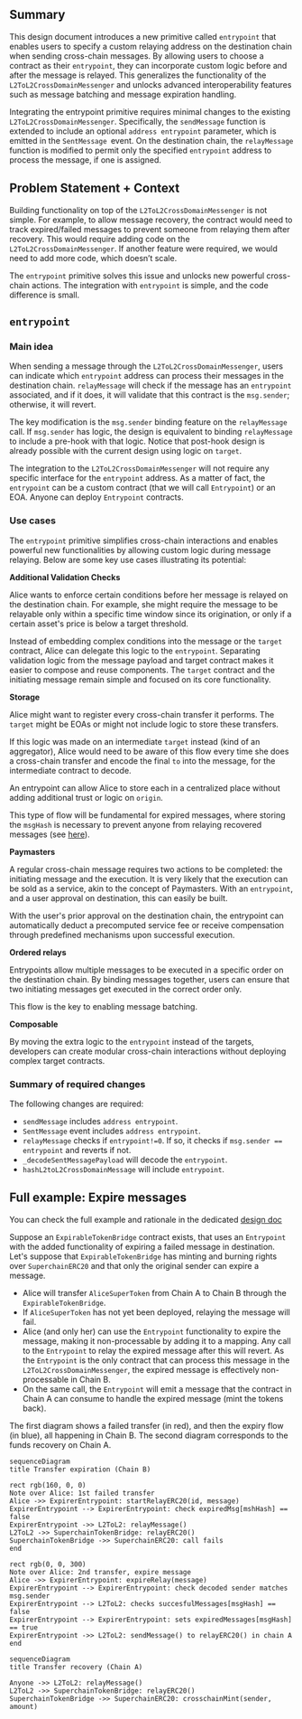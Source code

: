 ## Summary

This design document introduces a new primitive called `entrypoint` that enables users to specify a custom relaying address on the destination chain when sending cross-chain messages. 
By allowing users to choose a contract as their `entrypoint`, they can incorporate custom logic before and after the message is relayed. This generalizes the functionality of the `L2ToL2CrossDomainMessenger` and unlocks advanced interoperability features such as message batching and message expiration handling.

Integrating the entrypoint primitive requires minimal changes to the existing `L2ToL2CrossDomainMessenger`. Specifically, the `sendMessage` function is extended to include an optional `address entrypoint` parameter, which is emitted in the `SentMessage `event. On the destination chain, the `relayMessage` function is modified to permit only the specified `entrypoint` address to process the message, if one is assigned.

## Problem Statement + Context

Building functionality on top of the `L2ToL2CrossDomainMessenger` is not simple. For example, to allow message recovery, the contract would need to track expired/failed messages to prevent someone from relaying them after recovery. This would require adding code on the `L2ToL2CrossDomainMessenger`. If another feature were required, we would need to add more code, which doesn’t scale.

The `entrypoint` primitive solves this issue and unlocks new powerful cross-chain actions. The integration with `entrypoint` is simple, and the code difference is small.

## `entrypoint`

### Main idea

When sending a message through the `L2ToL2CrossDomainMessenger`, users can indicate which `entrypoint` address can process their messages in the destination chain. `relayMessage` will check if the message has an `entrypoint` associated, and if it does, it will validate that this contract is the `msg.sender`; otherwise, it will revert.

The key modification is the `msg.sender` binding feature on the `relayMessage` call. If `msg.sender` has logic, the design is equivalent to binding `relayMessage` to include a pre-hook with that logic.
Notice that post-hook design is already possible with the current design using logic on `target`.

The integration to the `L2ToL2CrossDomainMessenger` will not require any specific interface for the `entrypoint` address. As a matter of fact, the `entrypoint` can be a custom contract (that we will call `Entrypoint`) or an EOA. Anyone can deploy `Entrypoint` contracts.

### Use cases

The `entrypoint` primitive simplifies cross-chain interactions and enables powerful new functionalities by allowing custom logic during message relaying. Below are some key use cases illustrating its potential:

**Additional Validation Checks**

Alice wants to enforce certain conditions before her message is relayed on the destination chain. For example, she might require the message to be relayable only within a specific time window since its origination, or only if a certain asset's price is below a target threshold.

Instead of embedding complex conditions into the message or the `target` contract, Alice can delegate this logic to the `entrypoint`. Separating validation logic from the message payload and target contract makes it easier to compose and reuse components. The `target` contract and the initiating message remain simple and focused on its core functionality.

**Storage**

Alice might want to register every cross-chain transfer it performs. The `target` might be EOAs or might not include logic to store these transfers. 

If this logic was made on an intermediate `target`  instead (kind of an aggregator), Alice would need to be aware of this flow every time she does a cross-chain transfer and encode the final `to` into the message, for the intermediate contract to decode.

An entrypoint can allow Alice to store each in a centralized place without adding additional trust or logic on `origin`. 

This type of flow will be fundamental for expired messages, where storing the `msgHash` is necessary to prevent anyone from relaying recovered messages (see [here](#full-example-expire-messages)).

**Paymasters**

A regular cross-chain message requires two actions to be completed: the initiating message and the execution. It is very likely that the execution can be sold as a service, akin to the concept of Paymasters. With an `entrypoint`, and a user approval on destination, this can easily be built.

With the user's prior approval on the destination chain, the entrypoint can automatically deduct a precomputed service fee or receive compensation through predefined mechanisms upon successful execution.


**Ordered relays**

Entrypoints allow multiple messages to be executed in a specific order on the destination chain. By binding messages together, users can ensure that two initiating messages get executed in the correct order only.

This flow is the key to enabling message batching.

**Composable**

By moving the extra logic to the `entrypoint` instead of the targets, developers can create modular cross-chain interactions without deploying complex target contracts. 


### Summary of required changes

The following changes are required:

- `sendMessage` includes `address entrypoint`.
- `SentMessage` event includes `address entrypoint`.
- `relayMessage` checks if `entrypoint!=0`. If so, it checks if `msg.sender == entrypoint` and reverts if not.
- `_decodeSentMessagePayload` will decode the `entrypoint`.
- `hashL2toL2CrossDomainMessage` will include `entrypoint`.

## Full example: Expire messages

You can check the full example and rationale in the dedicated [design doc](https://github.com/ethereum-optimism/design-docs/pull/170)

Suppose an `ExpirableTokenBridge` contract exists, that uses an `Entrypoint` with the added functionality of expiring a failed message in destination. Let's suppose that `ExpirableTokenBridge` has minting and burning rights over `SuperchainERC20` and that only the original sender can expire a message.

- Alice will transfer `AliceSuperToken` from Chain A to Chain B through the `ExpirableTokenBridge`.
- If `AliceSuperToken` has not yet been deployed, relaying the message will fail.
- Alice (and only her) can use the `Entrypoint` functionality to expire the message, making it non-processable by adding it to a mapping. Any call to the `Entrypoint` to relay the expired message after this will revert. As the `Entrypoint` is the only contract that can process this message in the `L2ToL2CrossDomainMessenger`, the expired message is effectively non-processable in Chain B.
- On the same call, the `Entrypoint` will emit a message that the contract in Chain A can consume to handle the expired message (mint the tokens back).


The first diagram shows a failed transfer (in red), and then the expiry flow (in blue), all happening in Chain B.
The second diagram corresponds to the funds recovery on Chain A.

```mermaid
sequenceDiagram
title Transfer expiration (Chain B)

rect rgb(160, 0, 0)
Note over Alice: 1st failed transfer
Alice ->> ExpirerEntrypoint: startRelayERC20(id, message)
ExpirerEntrypoint --> ExpirerEntrypoint: check expiredMsg[mshHash] == false
ExpirerEntrypoint ->> L2ToL2: relayMessage()
L2ToL2 ->> SuperchainTokenBridge: relayERC20()
SuperchainTokenBridge ->> SuperchainERC20: call fails
end

rect rgb(0, 0, 300)
Note over Alice: 2nd transfer, expire message
Alice ->> ExpirerEntrypoint: expireRelay(message)
ExpirerEntrypoint --> ExpirerEntrypoint: check decoded sender matches msg.sender
ExpirerEntrypoint --> L2ToL2: checks succesfulMessages[msgHash] == false
ExpirerEntrypoint --> ExpirerEntrypoint: sets expiredMessages[msgHash] == true
ExpirerEntrypoint ->> L2ToL2: sendMessage() to relayERC20() in chain A
end
```

```mermaid
sequenceDiagram
title Transfer recovery (Chain A)

Anyone ->> L2ToL2: relayMessage()
L2ToL2 ->> SuperchainTokenBridge: relayERC20()
SuperchainTokenBridge ->> SuperchainERC20: crosschainMint(sender, amount)
```

